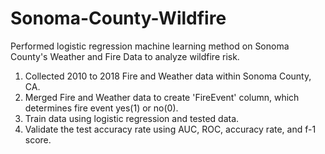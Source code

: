 # Sonoma-County-Wildfire
Performed logistic regression machine learning method on Sonoma County's Weather and Fire Data to analyze wildfire risk. 
1) Collected 2010 to 2018 Fire and Weather data within Sonoma County, CA.
2) Merged Fire and Weather data to create 'FireEvent' column, which determines fire event yes(1) or no(0).
3) Train data using logistic regression and tested data.
4) Validate the test accuracy rate using AUC, ROC, accuracy rate, and f-1 score.

